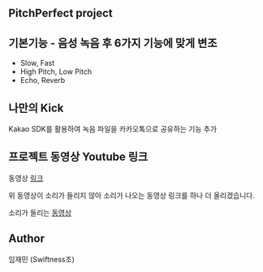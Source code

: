 ## PitchPerfect project

## 기본기능 - 음성 녹음 후 6가지 기능에 맞게 변조
- Slow, Fast
- High Pitch, Low Pitch
- Echo, Reverb

## 나만의 Kick
Kakao SDK를 활용하여 녹음 파일을 카카오톡으로 공유하는 기능 추가

## 프로젝트 동영상 Youtube 링크
동영상 [링크](https://youtu.be/PW6yo8NPYC4)

위 동영상이 소리가 들리지 않아 소리가 나오는 동영상 링크를 하나 더 올리겠습니다.

소리가 들리는 [동영상](https://youtu.be/bvxhSok-kO4)

## Author
임재민 (Swiftness조)
